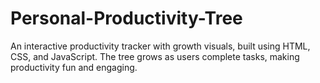 # Personal-Productivity-Tree
An interactive productivity tracker with growth visuals, built using HTML, CSS, and JavaScript. The tree grows as users complete tasks, making productivity fun and engaging. 
